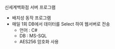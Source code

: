 신세계백화점 서버 프로그램
- 배치성 동작 프로그램
- 매일 1회 DB에서 데이터를 Select 하여 웹서버로 전송
  - 언어 : C#
  - DB : MS-SQL
  - AES256 암호화 사용
